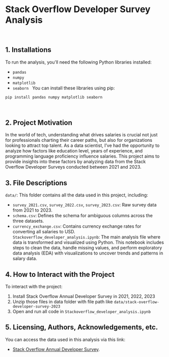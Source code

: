 # Stack Overflow Developer Survey Analysis
 
## 1. Installations
To run the analysis, you'll need the following Python libraries installed:
- `pandas`
- `numpy`
- `matplotlib`
- `seaborn`
 
You can install these libraries using pip:
 
```bash
pip install pandas numpy matplotlib seaborn
```
 
## 2. Project Motivation
In the world of tech, understanding what drives salaries is crucial not just for professionals charting their career paths, but also for organizations looking to attract top talent. As a data scientist, I’ve had the opportunity to analyze how factors like education level, years of experience, and programming language proficiency influence salaries. This project aims to provide insights into these factors by analyzing data from the Stack Overflow Developer Surveys conducted between 2021 and 2023.
 
## 3. File Descriptions
`data/`: This folder contains all the data used in this project, including:
- `survey_2021.csv`, `survey_2022.csv`, `survey_2023.csv`: Raw survey data from 2021 to 2023.
- `schema.csv`: Defines the schema for ambiguous columns across the three datasets.
- `currency_exchange.csv`: Contains currency exchange rates for converting all salaries to USD.
 
`Stackoverflow_developer_analysis.ipynb`: The main analysis file where data is transformed and visualized using Python. This notebook includes steps to clean the data, handle missing values, and perform exploratory data analysis (EDA) with visualizations to uncover trends and patterns in salary data.
 
## 4. How to Interact with the Project
To interact with the project:
1. Install Stack Overflow Annual Developer Survey in 2021, 2022, 2023
2. Unzip those files in data folder with file path like `data/stack-overflow-developer-survey-2023`
3. Open and run all code in `Stackoverflow_developer_analysis.ipynb`
 
## 5. Licensing, Authors, Acknowledgements, etc.
You can access the data used in this analysis via this link:
- [Stack Overflow Annual Developer Survey](https://survey.stackoverflow.co/).
